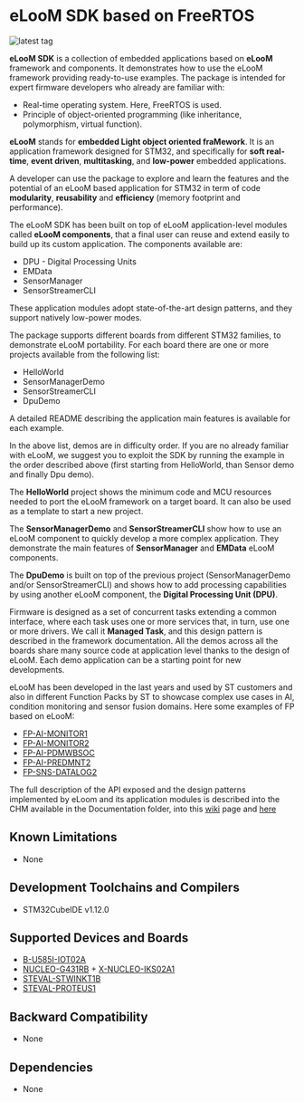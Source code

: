 # eLooM SDK based on FreeRTOS

![latest tag](https://img.shields.io/github/v/tag/stm32-hotspot/eloom-sdk.svg?color=brightgreen)


**eLooM SDK** is a collection of embedded applications based on **eLooM** framework and components.
It demonstrates how to use the eLooM framework providing ready-to-use examples.
The package is intended for expert firmware developers who already are familiar with:

- Real-time operating system. Here, FreeRTOS is used.
- Principle of object-oriented programming (like inheritance, polymorphism, virtual function).

**eLooM** stands for **embedded Light object oriented fraMework**. 
It is an application framework designed for STM32, and specifically for **soft real-time**, **event driven**, **multitasking**, and **low-power** embedded applications.

A developer can use the package to explore and learn the features and the potential of an eLooM based application for STM32 in term of code **modularity**, **reusability** and **efficiency** (memory footprint and performance).

The eLooM SDK has been built on top of eLooM application-level modules called **eLooM components**, that a final user can reuse and extend easily to build up its custom application. 
The components available are:

- DPU - Digital Processing Units
- EMData
- SensorManager
- SensorStreamerCLI

These application modules adopt state-of-the-art design patterns, and they support natively low-power modes.

The package supports different boards from different STM32 families, to demonstrate eLooM portability.
For each board there are one or more projects available from the following list:

- HelloWorld
- SensorManagerDemo
- SensorStreamerCLI
- DpuDemo

A detailed README describing the application main features is available for each example.

In the above list, demos are in difficulty order. 
If you are no already familiar with eLooM, we suggest you to exploit the SDK by running the example in the order described above (first starting from HelloWorld, than Sensor demo and finally Dpu demo).

The **HelloWorld** project shows the minimum code and MCU resources needed to port the eLooM framework on a target board.
It can also be used as a template to start a new project.

The **SensorManagerDemo** and **SensorStreamerCLI** show how to use an eLooM component to quickly develop a more complex application. 
They demonstrate the main features of **SensorManager** and **EMData** eLooM components.

The **DpuDemo** is built on top of the previous project (SensorManagerDemo and/or SensorStreamerCLI) and shows how to add processing capabilities by using another eLooM component, the **Digital Processing Unit (DPU)**. 

Firmware is designed as a set of concurrent tasks extending a common interface, where each task uses one or more services that, in turn, use one or more drivers.
We call it **Managed Task**, and this design pattern is described in the framework documentation.
All the demos across all the boards share many source code at application level thanks to the design of eLooM. 
Each demo application can be a starting point for new developments.

eLooM has been developed in the last years and used by ST customers and also in different Function Packs by ST to showcase complex use cases in AI, condition monitoring and sensor fusion domains.
Here some examples of FP based on eLooM:

- [FP-AI-MONITOR1 ](https://www.st.com/en/embedded-software/fp-ai-monitor1.html)
- [FP-AI-MONITOR2 ](https://www.st.com/en/embedded-software/fp-ai-monitor2.html)
- [FP-AI-PDMWBSOC ](https://www.st.com/en/embedded-software/fp-ai-pdmwbsoc.html)
- [FP-AI-PREDMNT2 ](https://www.st.com/en/embedded-software/fp-ai-predmnt2.html)
- [FP-SNS-DATALOG2](https://github.com/STMicroelectronics/fp-sns-datalog2)

The full description of the API exposed and the design patterns implemented by eLoom and its application modules is described into the CHM available in the Documentation folder, into this [wiki](https://wiki.st.com/stm32mcu/wiki/AI:FP-AI-MONITOR1_an_introduction_to_the_technology_behind) page and [here](http://www.stf12.org/odev/api-doc/html/)


## Known Limitations

- None

## Development Toolchains and Compilers

-   STM32CubeIDE v1.12.0

## Supported Devices and Boards

- [B-U585I-IOT02A](https://www.st.com/en/evaluation-tools/b-u585i-iot02a.html)
- [NUCLEO-G431RB](https://www.st.com/en/evaluation-tools/nucleo-g431rb.html) + [X-NUCLEO-IKS02A1](https://www.st.com/en/ecosystems/x-nucleo-iks02a1.html)
- [STEVAL-STWINKT1B](https://www.st.com/stwin)
- [STEVAL-PROTEUS1](https://www.st.com/en/evaluation-tools/steval-proteus1.html)

## Backward Compatibility

- None

## Dependencies

- None
